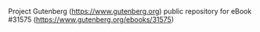 Project Gutenberg (https://www.gutenberg.org) public repository for eBook #31575 (https://www.gutenberg.org/ebooks/31575)
